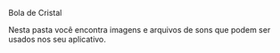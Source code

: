 Bola de Cristal

Nesta pasta você encontra imagens e arquivos de sons que podem ser usados nos seu aplicativo.
